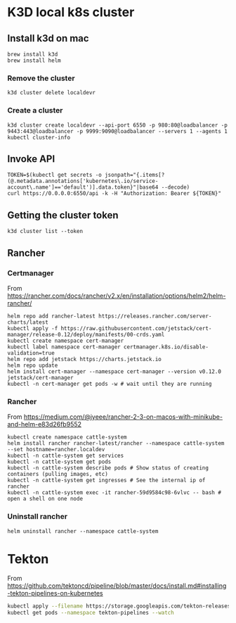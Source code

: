 # K3D local k8s cluster

## Install k3d on mac

```shell
brew install k3d
brew install helm
```

### Remove the cluster

```shell
k3d cluster delete localdevr
```

### Create a cluster

```shell
k3d cluster create localdevr --api-port 6550 -p 980:80@loadbalancer -p 9443:443@loadbalancer -p 9999:9090@loadbalancer --servers 1 --agents 1
kubectl cluster-info
```

## Invoke API

```shell
TOKEN=$(kubectl get secrets -o jsonpath="{.items[?(@.metadata.annotations['kubernetes\.io/service-account\.name']=='default')].data.token}"|base64 --decode)
curl https://0.0.0.0:6550/api -k -H "Authorization: Bearer ${TOKEN}"
```

## Getting the cluster token

```shell
k3d cluster list --token
```

## Rancher

### Certmanager

From https://rancher.com/docs/rancher/v2.x/en/installation/options/helm2/helm-rancher/

```shell
helm repo add rancher-latest https://releases.rancher.com/server-charts/latest
kubectl apply -f https://raw.githubusercontent.com/jetstack/cert-manager/release-0.12/deploy/manifests/00-crds.yaml
kubectl create namespace cert-manager
kubectl label namespace cert-manager certmanager.k8s.io/disable-validation=true
helm repo add jetstack https://charts.jetstack.io
helm repo update
helm install cert-manager --namespace cert-manager --version v0.12.0  jetstack/cert-manager
kubectl -n cert-manager get pods -w # wait until they are running
```

### Rancher

From https://medium.com/@jyeee/rancher-2-3-on-macos-with-minikube-and-helm-e83d26fb9552

```shell
kubectl create namespace cattle-system
helm install rancher rancher-latest/rancher --namespace cattle-system --set hostname=rancher.localdev
kubectl -n cattle-system get services
kubectl -n cattle-system get pods
kubectl -n cattle-system describe pods # Show status of creating containers (pulling images, etc)
kubectl -n cattle-system get ingresses # See the internal ip of rancher
kubectl -n cattle-system exec -it rancher-59d9584c98-6vlvc -- bash # open a shell on one node
```

### Uninstall rancher

```shell
helm uninstall rancher --namespace cattle-system
```


# Tekton

From https://github.com/tektoncd/pipeline/blob/master/docs/install.md#installing-tekton-pipelines-on-kubernetes


```bash
kubectl apply --filename https://storage.googleapis.com/tekton-releases/pipeline/latest/release.yaml
kubectl get pods --namespace tekton-pipelines --watch
```